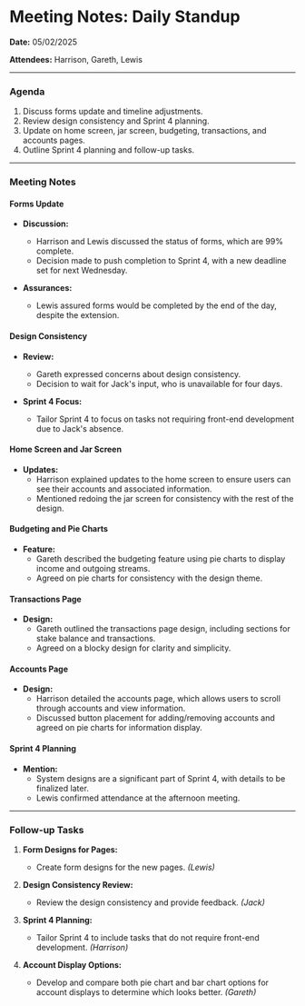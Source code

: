 # Meeting Notes: Daily Standup

**Date:** 05/02/2025

**Attendees:** Harrison, Gareth, Lewis

---

### Agenda

1. Discuss forms update and timeline adjustments.
2. Review design consistency and Sprint 4 planning.
3. Update on home screen, jar screen, budgeting, transactions, and accounts pages.
4. Outline Sprint 4 planning and follow-up tasks.

---

### Meeting Notes

#### Forms Update

- **Discussion:**
  - Harrison and Lewis discussed the status of forms, which are 99% complete.
  - Decision made to push completion to Sprint 4, with a new deadline set for next Wednesday.

- **Assurances:**
  - Lewis assured forms would be completed by the end of the day, despite the extension.

#### Design Consistency

- **Review:**
  - Gareth expressed concerns about design consistency.
  - Decision to wait for Jack's input, who is unavailable for four days.

- **Sprint 4 Focus:**
  - Tailor Sprint 4 to focus on tasks not requiring front-end development due to Jack's absence.

#### Home Screen and Jar Screen

- **Updates:**
  - Harrison explained updates to the home screen to ensure users can see their accounts and associated information.
  - Mentioned redoing the jar screen for consistency with the rest of the design.

#### Budgeting and Pie Charts

- **Feature:**
  - Gareth described the budgeting feature using pie charts to display income and outgoing streams.
  - Agreed on pie charts for consistency with the design theme.

#### Transactions Page

- **Design:**
  - Gareth outlined the transactions page design, including sections for stake balance and transactions.
  - Agreed on a blocky design for clarity and simplicity.

#### Accounts Page

- **Design:**
  - Harrison detailed the accounts page, which allows users to scroll through accounts and view information.
  - Discussed button placement for adding/removing accounts and agreed on pie charts for information display.

#### Sprint 4 Planning

- **Mention:**
  - System designs are a significant part of Sprint 4, with details to be finalized later.
  - Lewis confirmed attendance at the afternoon meeting.

---

### Follow-up Tasks

1. **Form Designs for Pages:**
   - Create form designs for the new pages. *(Lewis)*

2. **Design Consistency Review:**
   - Review the design consistency and provide feedback. *(Jack)*

3. **Sprint 4 Planning:**
   - Tailor Sprint 4 to include tasks that do not require front-end development. *(Harrison)*

4. **Account Display Options:**
   - Develop and compare both pie chart and bar chart options for account displays to determine which looks better. *(Gareth)*
